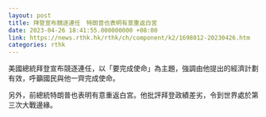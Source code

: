 ```yaml
---
layout: post
title: 拜登宣布競逐連任　特朗普也表明有意重返白宮
date: 2023-04-26 18:41:55.000000000 +08:00
link: https://news.rthk.hk/rthk/ch/component/k2/1698012-20230426.htm
categories: rthk
---
```


美國總統拜登宣布競逐連任，以「要完成使命」為主題，強調由他提出的經濟計劃有效，呼籲國民與他一齊完成使命。

另外，前總統特朗普也表明有意重返白宮。他批評拜登政績差劣，令到世界處於第三次大戰邊緣。
